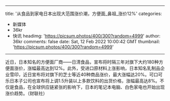 
---
title: '从食品到家电日本出现大范围涨价潮，方便面_鼻祖_涨价12%'
categories: 
 - 新媒体
 - 36kr
 - 快讯
headimg: 'https://picsum.photos/400/300?random=4999'
author: 36kr
comments: false
date: Sat, 12 Feb 2022 10:00:42 GMT
thumbnail: 'https://picsum.photos/400/300?random=4999'
---

<div>   
近日，日本知名的方便面厂商——日清食品，宣布将时隔三年对旗下大约180种方便面涨价，涨幅最高达到12%。此外，受进口原材料上涨影响，日本知名乳制品企业雪印，近日宣布将对旗下的芝士等近40种商品涨价，最大涨幅达20%。可口可乐日本子公司也宣布将上调1.5升装以上多款饮料的出货价格，涨幅最高达8%。不仅是食品，在全球供应链紧张的影响下，日本的笔记本电脑、白色家电也开始出现涨价趋势。（财联社）  
</div>
            